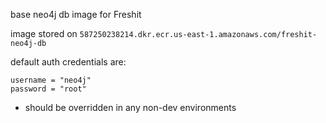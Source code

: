 base neo4j db image for Freshit

image stored on `587250238214.dkr.ecr.us-east-1.amazonaws.com/freshit-neo4j-db`

default auth credentials are:
```
username = "neo4j"
password = "root"
```
- should be overridden in any non-dev environments
